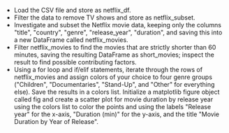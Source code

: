 * Load the CSV file and store as netflix_df.
* Filter the data to remove TV shows and store as netflix_subset.
* Investigate and subset the Netflix movie data, keeping only the columns "title", "country", "genre", "release_year", "duration", and saving this into a new DataFrame called netflix_movies.
* Filter netflix_movies to find the movies that are strictly shorter than 60 minutes, saving the resulting DataFrame as short_movies; inspect the result to find possible contributing factors.
* Using a for loop and if/elif statements, iterate through the rows of netflix_movies and assign colors of your choice to four genre groups ("Children", "Documentaries", "Stand-Up", and "Other" for everything else). Save the results in a colors list. Initialize a matplotlib figure object called fig and create a scatter plot for movie duration by release year using the colors list to color the points and using the labels "Release year" for the x-axis, "Duration (min)" for the y-axis, and the title "Movie Duration by Year of Release".
